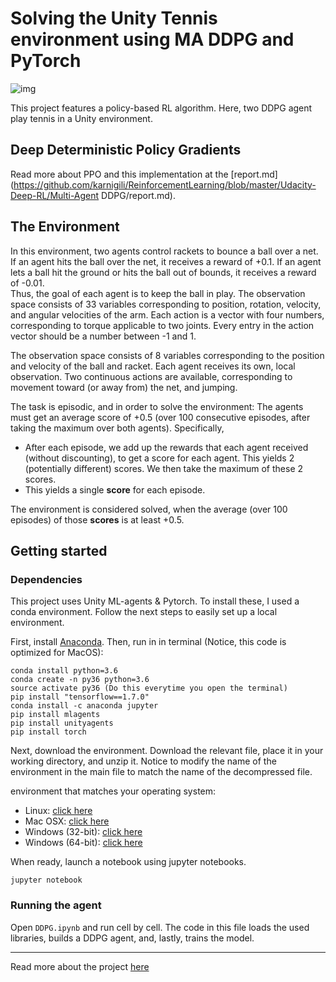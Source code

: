 
# Solving the Unity Tennis environment using MA DDPG and PyTorch

![img](img)

This project features a policy-based RL algorithm. Here, two DDPG agent play tennis in a Unity environment.

## Deep Deterministic Policy Gradients 
Read more about PPO and this implementation at the 
[report.md](https://github.com/karnigili/ReinforcementLearning/blob/master/Udacity-Deep-RL/Multi-Agent DDPG/report.md).

## The Environment
In this environment, two agents control rackets to bounce a ball over a net. If an agent hits the ball over the net, it receives a reward of +0.1.  If an agent lets a ball hit the ground or hits the ball out of bounds, it receives a reward of -0.01.  
Thus, the goal of each agent is to keep the ball in play. The observation space consists of 33 variables corresponding to position, rotation, velocity, and angular velocities of the arm. Each action is a vector with four numbers, corresponding to torque applicable to two joints. Every entry in the action vector should be a number between -1 and 1.

The observation space consists of 8 variables corresponding to the position and velocity of the ball and racket. 
Each agent receives its own, local observation.  Two continuous actions are available, corresponding to movement toward (or away from) the net, and jumping. 

The task is episodic, and in order to solve the environment:
The agents must get an average score of +0.5 (over 100 consecutive episodes, after taking the maximum over both agents). 
Specifically,

- After each episode, we add up the rewards that each agent received (without discounting), to get a score for each agent. This yields 2 (potentially different) scores. We then take the maximum of these 2 scores.
- This yields a single **score** for each episode.

The environment is considered solved, when the average (over 100 episodes) of those **scores** is at least +0.5.


## Getting started
### Dependencies
This project uses Unity ML-agents & Pytorch. To install these, I used a conda environment. Follow the next steps to easily set up a local environment. 

First, install [Anaconda](https://www.anaconda.com/download/). Then, run in in terminal (Notice, this code is optimized for MacOS):
~~~~
conda install python=3.6
conda create -n py36 python=3.6
source activate py36 (Do this everytime you open the terminal)
pip install "tensorflow==1.7.0"
conda install -c anaconda jupyter
pip install mlagents 
pip install unityagents
pip install torch
~~~~

Next, download the environment. Download the relevant file, place it in your working directory, and unzip it. Notice to modify the name of the environment in the main file to match the name of the decompressed file.

environment that matches your operating system:
* Linux: [click here](https://s3-us-west-1.amazonaws.com/udacity-drlnd/P3/Tennis/Tennis_Linux.zip)
* Mac OSX: [click here](https://s3-us-west-1.amazonaws.com/udacity-drlnd/P3/Tennis/Tennis.app.zip)
* Windows (32-bit): [click here](https://s3-us-west-1.amazonaws.com/udacity-drlnd/P3/Tennis/Tennis_Windows_x86.zip)
* Windows (64-bit): [click here](https://s3-us-west-1.amazonaws.com/udacity-drlnd/P3/Tennis/Tennis_Windows_x86_64.zip)

When ready, launch a notebook using jupyter notebooks. 
~~~~
jupyter notebook
~~~~
### Running the agent
Open `DDPG.ipynb` and run cell by cell. The code in this file loads the used libraries, builds a DDPG agent, and, lastly, trains the model. 

______
Read more about the project [here](https://github.com/udacity/deep-reinforcement-learning/tree/master/p3_collab-compet)
